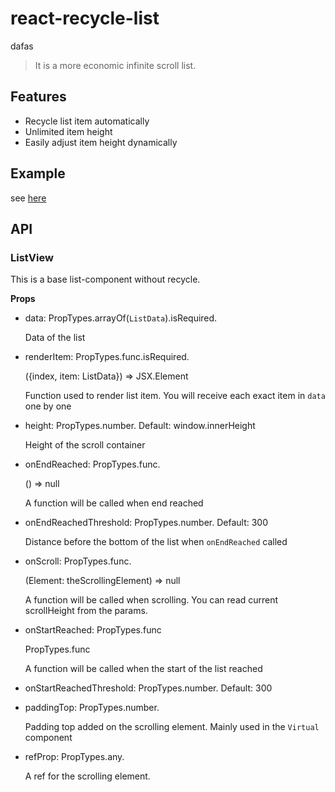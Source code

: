# react-recycle-list
dafas
> It is a more economic infinite scroll list.

## Features
* Recycle list item automatically
* Unlimited item height
* Easily adjust item height dynamically

## Example
see [here](./demo/src/index.js)

## API
### ListView
This is a base list-component without recycle.

**Props**

* data: PropTypes.arrayOf(`ListData`).isRequired.

    Data of the list

* renderItem: PropTypes.func.isRequired.

    ({index, item: ListData}) => JSX.Element

    Function used to render list item. You will receive each exact item in `data` one by one

* height: PropTypes.number. Default: window.innerHeight

    Height of the scroll container

* onEndReached: PropTypes.func.

    () => null

    A function will be called when end reached

* onEndReachedThreshold: PropTypes.number. Default: 300

    Distance before the bottom of the list when `onEndReached` called

* onScroll: PropTypes.func.

    (Element: theScrollingElement) => null

    A function will be called when scrolling. You can read current scrollHeight from the params.

* onStartReached: PropTypes.func

    PropTypes.func

    A function will be called when the start of the list reached

* onStartReachedThreshold: PropTypes.number. Default: 300

* paddingTop: PropTypes.number.

    Padding top added on the scrolling element. Mainly used in the `Virtual` component

* refProp: PropTypes.any.

    A ref for the scrolling element.























